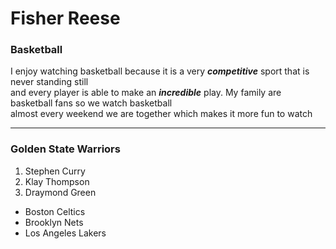 # Fisher Reese
### Basketball
I enjoy watching basketball because it is a very ***competitive*** sport that is never standing still <br>
and every player is able to make an ***incredible*** play. My family are basketball fans so we watch basketball <br>
almost every weekend we are together which makes it more fun to watch

***

### Golden State Warriors
1. Stephen Curry
2. Klay Thompson
3. Draymond Green

* Boston Celtics
* Brooklyn Nets
* Los Angeles Lakers